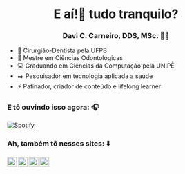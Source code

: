 <h1 align="center">E aí!👋 tudo tranquilo? </h1>

<h3 align="center">Davi C. Carneiro, DDS, MSc. 🧔🏻‍</h3>

- 🦷 Cirurgião-Dentista pela UFPB
- 🥼 Mestre em Ciências Odontológicas
- 💻 Graduando em Ciências da Computação pela UNIPÊ
- ✒️ Pesquisador em tecnologia aplicada a saúde
- ⚡ Patinador, criador de conteúdo e lifelong learner

### E tô ouvindo isso agora: 🎧

[![Spotify](https://novatorem-dusky-gamma.vercel.app/api/spotify)](https://open.spotify.com/user/daviccarneiro)

### Ah, também tô nesses sites: ⬇️

[<img align="left" alt="daviccarneiro | Twitter" width="22px" src="https://cdn.jsdelivr.net/npm/simple-icons@v3/icons/twitter.svg" />][twitter]
[<img align="left" alt="daviccarneiro | LinkedIn" width="22px" src="https://cdn.jsdelivr.net/npm/simple-icons@v3/icons/linkedin.svg" />][linkedin]
[<img align="left" alt="daviccarneiro | Instagram" width="22px" src="https://cdn.jsdelivr.net/npm/simple-icons@v3/icons/instagram.svg" />][instagram]
[<img align="left" alt="daviccarneiro | Flowpage" width="22px" src="https://flowimage.flow.page/resize?img=https%3A%2F%2Fcdn.flow.page%2Fimages%2F78be47f1-29ef-49af-a0ef-7f8527fe753a-profile-picture%3Fm%3D1616435509&w=320" />][Flowpage]

[twitter]: https://twitter.com/daviccarneiro
[instagram]: https://instagram.com/daviccarneiro
[linkedin]: https://linkedin.com/in/daviccarneiro
[Flowpage]: https://www.flowcode.com/page/daviccarneiro
